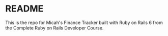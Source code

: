 # README
This is the repo for Micah's Finance Tracker built with Ruby on Rails 6 from the Complete Ruby on Rails Developer Course.
